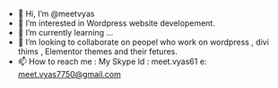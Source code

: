 - 👋 Hi, I’m @meetvyas
- 👀 I’m interested in Wordpress website developement.
- 🌱 I’m currently learning ...
- 💞️ I’m looking to collaborate on peopel who work on wordpress , divi thims , Elementor themes and their fetures.
- 📫 How to reach me : My Skype Id : meet.vyas61 e: meet.vyas7750@gmail.com

<!---
meetvyas/meetvyas is a ✨ special ✨ repository because its `README.md` (this file) appears on your GitHub profile.
You can click the Preview link to take a look at your changes.
--->
